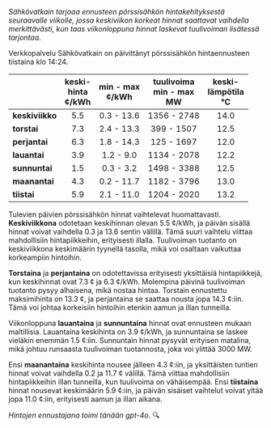 *Sähkövatkain tarjoaa ennusteen pörssisähkön hintakehityksestä seuraavalle viikolle, jossa keskiviikon korkeat hinnat saattavat vaihdella merkittävästi, kun taas viikonloppuna hinnat laskevat tuulivoiman lisätessä tarjontaa.*

Verkkopalvelu Sähkövatkain on päivittänyt pörssisähkön hintaennusteen tiistaina klo 14:24.

|            | keski-<br>hinta<br>¢/kWh | min - max<br>¢/kWh | tuulivoima<br>min - max<br>MW | keski-<br>lämpötila<br>°C |
|:-----------|:----------------:|:----------------:|:-------------:|:-------------:|
| **keskiviikko** | 5.5 | 0.3 - 13.6 | 1356 - 2748 | 14.0 |
| **torstai** | 7.3 | 2.4 - 13.3 | 399 - 1507 | 12.5 |
| **perjantai** | 6.3 | 1.8 - 14.3 | 125 - 1697 | 12.0 |
| **lauantai** | 3.9 | 1.2 - 9.0 | 1134 - 2078 | 12.2 |
| **sunnuntai** | 1.5 | 0.3 - 3.2 | 1498 - 3388 | 12.5 |
| **maanantai** | 4.3 | 0.2 - 11.7 | 1182 - 3796 | 13.0 |
| **tiistai** | 5.9 | 2.1 - 11.0 | 1204 - 2020 | 13.2 |

Tulevien päivien pörssisähkön hinnat vaihtelevat huomattavasti. **Keskiviikkona** odotetaan keskihinnan olevan 5.5 ¢/kWh, ja päivän sisällä hinnat voivat vaihdella 0.3 ja 13.6 sentin välillä. Tämä suuri vaihtelu viittaa mahdollisiin hintapiikkeihin, erityisesti illalla. Tuulivoiman tuotanto on keskiviikkona keskimäärin tyynellä tasolla, mikä voi osaltaan vaikuttaa korkeampiin hintoihin.

**Torstaina** ja **perjantaina** on odotettavissa erityisesti yksittäisiä hintapiikkejä, kun keskihinnat ovat 7.3 ¢ ja 6.3 ¢/kWh. Molempina päivinä tuulivoiman tuotanto pysyy alhaisena, mikä nostaa hintaa. Torstain ennustettu maksimihinta on 13.3 ¢, ja perjantaina se saattaa nousta jopa 14.3 ¢:iin. Tämä voi johtaa korkeisiin hintoihin etenkin aamun ja illan tunneilla.

Viikonloppuna **lauantaina** ja **sunnuntaina** hinnat ovat ennusteen mukaan maltillisia. Lauantaina keskihinta on 3.9 ¢/kWh, ja sunnuntaina se laskee vieläkin enemmän 1.5 ¢:iin. Sunnuntain hinnat pysyvät erityisen matalina, mikä johtuu runsaasta tuulivoiman tuotannosta, joka voi ylittää 3000 MW.

Ensi **maanantaina** keskihinta nousee jälleen 4.3 ¢:iin, ja yksittäisten tuntien hinnat voivat vaihdella 0.2 ja 11.7 ¢ välillä. Tämä viittaa mahdollisiin hintapiikkeihin illan tunneilla, kun tuulivoima on vähäisempää. Ensi **tiistaina** hinnat nousevat keskimäärin 5.9 ¢:iin, ja päivän sisäiset vaihtelut voivat yltää jopa 11.0 ¢:iin, erityisesti aamun ja illan aikana.

*Hintojen ennustajana toimi tänään gpt-4o.* 🔍
